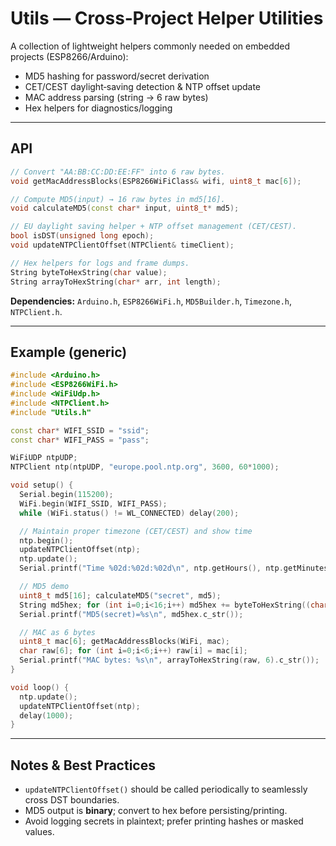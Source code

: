 # Utils — Cross‑Project Helper Utilities

A collection of lightweight helpers commonly needed on embedded projects (ESP8266/Arduino):
- MD5 hashing for password/secret derivation
- CET/CEST daylight‑saving detection & NTP offset update
- MAC address parsing (string → 6 raw bytes)
- Hex helpers for diagnostics/logging

---

## API

```cpp
// Convert "AA:BB:CC:DD:EE:FF" into 6 raw bytes.
void getMacAddressBlocks(ESP8266WiFiClass& wifi, uint8_t mac[6]);

// Compute MD5(input) → 16 raw bytes in md5[16].
void calculateMD5(const char* input, uint8_t* md5);

// EU daylight saving helper + NTP offset management (CET/CEST).
bool isDST(unsigned long epoch);
void updateNTPClientOffset(NTPClient& timeClient);

// Hex helpers for logs and frame dumps.
String byteToHexString(char value);
String arrayToHexString(char* arr, int length);
```

**Dependencies:** `Arduino.h`, `ESP8266WiFi.h`, `MD5Builder.h`, `Timezone.h`, `NTPClient.h`.

---

## Example (generic)

```cpp
#include <Arduino.h>
#include <ESP8266WiFi.h>
#include <WiFiUdp.h>
#include <NTPClient.h>
#include "Utils.h"

const char* WIFI_SSID = "ssid";
const char* WIFI_PASS = "pass";

WiFiUDP ntpUDP;
NTPClient ntp(ntpUDP, "europe.pool.ntp.org", 3600, 60*1000);

void setup() {
  Serial.begin(115200);
  WiFi.begin(WIFI_SSID, WIFI_PASS);
  while (WiFi.status() != WL_CONNECTED) delay(200);

  // Maintain proper timezone (CET/CEST) and show time
  ntp.begin();
  updateNTPClientOffset(ntp);
  ntp.update();
  Serial.printf("Time %02d:%02d:%02d\n", ntp.getHours(), ntp.getMinutes(), ntp.getSeconds());

  // MD5 demo
  uint8_t md5[16]; calculateMD5("secret", md5);
  String md5hex; for (int i=0;i<16;i++) md5hex += byteToHexString((char)md5[i]);
  Serial.printf("MD5(secret)=%s\n", md5hex.c_str());

  // MAC as 6 bytes
  uint8_t mac[6]; getMacAddressBlocks(WiFi, mac);
  char raw[6]; for (int i=0;i<6;i++) raw[i] = mac[i];
  Serial.printf("MAC bytes: %s\n", arrayToHexString(raw, 6).c_str());
}

void loop() {
  ntp.update();
  updateNTPClientOffset(ntp);
  delay(1000);
}
```

---

## Notes & Best Practices

- `updateNTPClientOffset()` should be called periodically to seamlessly cross DST boundaries.
- MD5 output is **binary**; convert to hex before persisting/printing.
- Avoid logging secrets in plaintext; prefer printing hashes or masked values.
